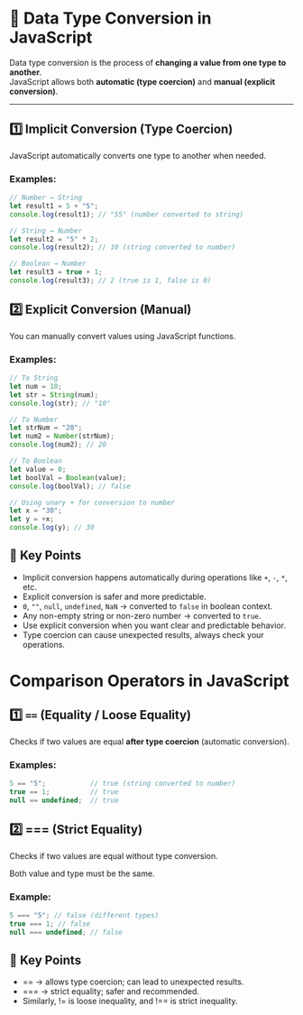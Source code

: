 # 🔄 Data Type Conversion in JavaScript

Data type conversion is the process of **changing a value from one type to another**.  
JavaScript allows both **automatic (type coercion)** and **manual (explicit conversion)**.

---

## 1️⃣ Implicit Conversion (Type Coercion)

JavaScript automatically converts one type to another when needed.

### Examples:

```js
// Number → String
let result1 = 5 + "5"; 
console.log(result1); // "55" (number converted to string)

// String → Number
let result2 = "5" * 2;
console.log(result2); // 10 (string converted to number)

// Boolean → Number
let result3 = true + 1;
console.log(result3); // 2 (true is 1, false is 0)
```
## 2️⃣ Explicit Conversion (Manual)

You can manually convert values using JavaScript functions.

### Examples:

```js
// To String
let num = 10;
let str = String(num);
console.log(str); // "10"

// To Number
let strNum = "20";
let num2 = Number(strNum);
console.log(num2); // 20

// To Boolean
let value = 0;
let boolVal = Boolean(value);
console.log(boolVal); // false

// Using unary + for conversion to number
let x = "30";
let y = +x;
console.log(y); // 30

```
## 🔹 Key Points

- Implicit conversion happens automatically during operations like `+`, `-`, `*`, etc.
- Explicit conversion is safer and more predictable.
- `0`, `""`, `null`, `undefined`, `NaN` → converted to `false` in boolean context.
- Any non-empty string or non-zero number → converted to `true`.
- Use explicit conversion when you want clear and predictable behavior.
- Type coercion can cause unexpected results, always check your operations.

# Comparison Operators in JavaScript

## 1️⃣ `==` (Equality / Loose Equality)

Checks if two values are equal **after type coercion** (automatic conversion).

### Examples:

```js
5 == "5";           // true (string converted to number)
true == 1;          // true
null == undefined;  // true

```
## 2️⃣ === (Strict Equality)

Checks if two values are equal without type conversion.

Both value and type must be the same.
###  Example:
```js
5 === "5"; // false (different types)
true === 1; // false
null === undefined; // false
```
## 🔹 Key Points
  - == → allows type coercion; can lead to unexpected results.
  - === → strict equality; safer and recommended.
  - Similarly, != is loose inequality, and !== is strict inequality.





